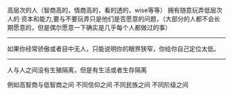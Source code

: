 高层次的人（智商高的，情商高的，看的透的，wise等等） 拥有随意玩弄低层次人的 资本和能力,要与不要玩弄只是他们是否愿意的问题，（大部分的人都不会长期愿意的，但是偶尔愿意一下确实是几乎每个人都做过的事）
___
如果你经常骄傲或者目中无人，只能说明你的眼界狭窄，你给你自己定位太低。
___
人与人之间没有生殖隔离，但是有生活或者生存隔离

例如高智商与低智商之间
不同信仰之间
不同民族之间
不同阶级之间